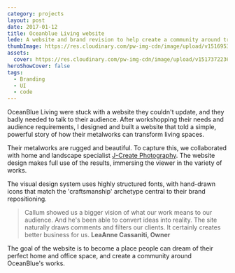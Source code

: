 ```yaml
---
category: projects
layout: post
date: 2017-01-12
title: Oceanblue Living website
lede: A website and brand revision to help create a community around transformative architectural metalworks.
thumbImage: https://res.cloudinary.com/pw-img-cdn/image/upload/v1516953100/okok/thumb-oceanblueliving.jpg
assets:
  cover: https://res.cloudinary.com/pw-img-cdn/image/upload/v1517372236/okok/oceanblueliving-hero.jpg
heroShowCover: false
tags: 
  - Branding
  - UI
  - code
---
```


OceanBlue Living were stuck with a website they couldn't update, and they badly needed to talk to their audience. After workshopping their needs and audience requirements, I designed and built a website that told a simple, powerful story of how their metalworks can transform living spaces.

<Media ratio="4740/2160" image="https://res.cloudinary.com/pw-img-cdn/image/upload/v1513597614/okok/oceanblueliving-desktop-layouts.png" />

Their metalworks are rugged and beautiful. To capture this, we collaborated with home and landscape specialist [J-Create Photography](http://j-create.com.au/). The website design makes full use of the results, immersing the viewer in the variety of works.

<Media ratio="3917/2880" image="https://res.cloudinary.com/pw-img-cdn/image/upload/v1522320503/okok/oceanblueliving-responsive-layouts-dark.png" />

The visual design system uses highly structured fonts, with hand-drawn icons that match the 'craftsmanship' archetype central to their brand repositioning.

> Callum showed us a bigger vision of what our work means to our audience. And he's been able to convert ideas into reality. The site naturally draws comments and filters our clients. It certainly creates better business for us. **LeaAnne Cassaniti, Owner**

<MediaVideo src="286998027" ratio="540/778" />

<!-- <Media image="https://res.cloudinary.com/pw-img-cdn/image/upload/v1517372170/okok/oceanblueliving-visual-system.png" /> -->

<!-- We continue to document new works. The image library we've built over the last 18 months allows OceanBlue Living to create high-impact social media at will. -->

The goal of the website is to become a place people can dream of their perfect home and office space, and create a community around OceanBlue's works.

<PostButton link="https://oceanblueliving.com.au" label="Visit Oceanblue Living" />

<script>
import Media from "../../../src/components/Media";
import MediaVideo from "../../../src/components/MediaVideo";
import PostButton from "../../../src/components/PostButton";
export default {
  components: {
    Media,
    MediaVideo,
    PostButton
  }
}
</script>
